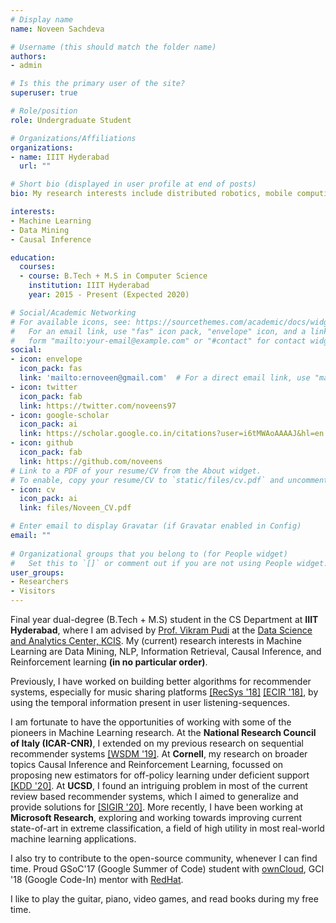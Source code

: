 ```yaml
---
# Display name
name: Noveen Sachdeva

# Username (this should match the folder name)
authors:
- admin

# Is this the primary user of the site?
superuser: true

# Role/position
role: Undergraduate Student

# Organizations/Affiliations
organizations:
- name: IIIT Hyderabad
  url: ""

# Short bio (displayed in user profile at end of posts)
bio: My research interests include distributed robotics, mobile computing and programmable matter.

interests:
- Machine Learning
- Data Mining
- Causal Inference

education:
  courses:
  - course: B.Tech + M.S in Computer Science
    institution: IIIT Hyderabad
    year: 2015 - Present (Expected 2020)

# Social/Academic Networking
# For available icons, see: https://sourcethemes.com/academic/docs/widgets/#icons
#   For an email link, use "fas" icon pack, "envelope" icon, and a link in the
#   form "mailto:your-email@example.com" or "#contact" for contact widget.
social:
- icon: envelope
  icon_pack: fas
  link: 'mailto:ernoveen@gmail.com'  # For a direct email link, use "mailto:test@example.org".
- icon: twitter
  icon_pack: fab
  link: https://twitter.com/noveens97
- icon: google-scholar
  icon_pack: ai
  link: https://scholar.google.co.in/citations?user=i6tMWAoAAAAJ&hl=en
- icon: github
  icon_pack: fab
  link: https://github.com/noveens
# Link to a PDF of your resume/CV from the About widget.
# To enable, copy your resume/CV to `static/files/cv.pdf` and uncomment the lines below.  
- icon: cv
  icon_pack: ai
  link: files/Noveen_CV.pdf

# Enter email to display Gravatar (if Gravatar enabled in Config)
email: ""
  
# Organizational groups that you belong to (for People widget)
#   Set this to `[]` or comment out if you are not using People widget.  
user_groups:
- Researchers
- Visitors
---
```


Final year dual-degree (B.Tech + M.S) student in the CS Department at **IIIT Hyderabad**, where I am advised by [Prof. Vikram Pudi](https://faculty.iiit.ac.in/~vikram/) at the [Data Science and Analytics Center, KCIS](http://dsac.iiit.ac.in/). My (current) research interests in Machine Learning are Data Mining, NLP, Information Retrieval, Causal Inference, and Reinforcement learning **(in no particular order)**.

Previously, I have worked on building better algorithms for recommender systems, especially for music sharing platforms [[RecSys '18]](https://doi.org/10.1145/3240323.3240397) [[ECIR '18]](https://doi.org/10.1007/978-3-319-76941-7_25), by using the temporal information present in user listening-sequences. 

I am fortunate to have the opportunities of working with some of the pioneers in Machine Learning research. At the **National Research Council of Italy (ICAR-CNR)**, I extended on my previous research on sequential recommender systems [[WSDM '19]](https://doi.org/10.1145/3289600.3291007). At **Cornell**, my research on broader topics Causal Inference and Reinforcement Learning, focussed on proposing new estimators for off-policy learning under deficient support [[KDD '20]](https://doi.org/10.1145/3394486.3403139). At **UCSD**, I found an intriguing problem in most of the current review based recommender systems, which I aimed to generalize and provide solutions for [[SIGIR '20]](https://doi.org/10.1145/3397271.3401281). More recently, I have been working at **Microsoft Research**, exploring and working towards improving current state-of-art in extreme classification, a field of high utility in most real-world machine learning applications.

I also try to contribute to the open-source community, whenever I can find time. Proud GSoC'17 (Google Summer of Code) student with [ownCloud](https://github.com/owncloud), GCI '18 (Google Code-In) mentor with [RedHat](http://www.jboss.org/).

I like to play the guitar, piano, video games, and read books during my free time.